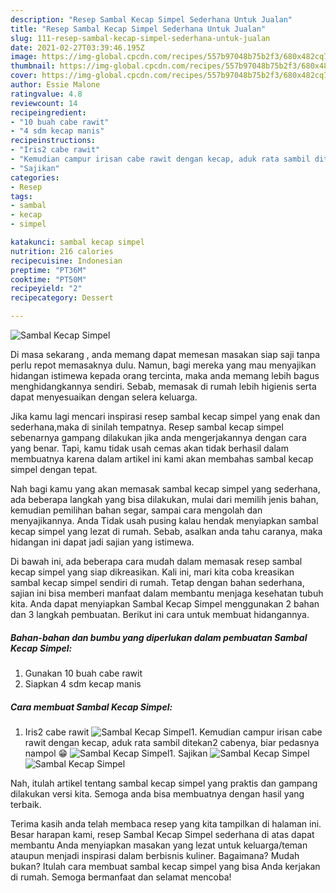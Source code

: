 ```yaml
---
description: "Resep Sambal Kecap Simpel Sederhana Untuk Jualan"
title: "Resep Sambal Kecap Simpel Sederhana Untuk Jualan"
slug: 111-resep-sambal-kecap-simpel-sederhana-untuk-jualan
date: 2021-02-27T03:39:46.195Z
image: https://img-global.cpcdn.com/recipes/557b97048b75b2f3/680x482cq70/sambal-kecap-simpel-foto-resep-utama.jpg
thumbnail: https://img-global.cpcdn.com/recipes/557b97048b75b2f3/680x482cq70/sambal-kecap-simpel-foto-resep-utama.jpg
cover: https://img-global.cpcdn.com/recipes/557b97048b75b2f3/680x482cq70/sambal-kecap-simpel-foto-resep-utama.jpg
author: Essie Malone
ratingvalue: 4.8
reviewcount: 14
recipeingredient:
- "10 buah cabe rawit"
- "4 sdm kecap manis"
recipeinstructions:
- "Iris2 cabe rawit"
- "Kemudian campur irisan cabe rawit dengan kecap, aduk rata sambil ditekan2 cabenya, biar pedasnya nampol 😁"
- "Sajikan"
categories:
- Resep
tags:
- sambal
- kecap
- simpel

katakunci: sambal kecap simpel 
nutrition: 216 calories
recipecuisine: Indonesian
preptime: "PT36M"
cooktime: "PT50M"
recipeyield: "2"
recipecategory: Dessert

---
```



![Sambal Kecap Simpel](https://img-global.cpcdn.com/recipes/557b97048b75b2f3/680x482cq70/sambal-kecap-simpel-foto-resep-utama.jpg)

Di masa  sekarang , anda memang dapat memesan masakan siap saji tanpa perlu repot memasaknya dulu. Namun, bagi mereka yang mau menyajikan hidangan istimewa kepada orang tercinta, maka anda memang lebih bagus menghidangkannya sendiri. Sebab, memasak di rumah lebih higienis serta dapat menyesuaikan dengan selera keluarga.

Jika kamu lagi mencari inspirasi resep sambal kecap simpel yang enak dan sederhana,maka di sinilah tempatnya. Resep sambal kecap simpel  sebenarnya gampang dilakukan jika anda mengerjakannya dengan cara yang benar. Tapi, kamu tidak usah cemas akan tidak berhasil dalam membuatnya 
karena dalam artikel ini kami akan membahas sambal kecap simpel dengan tepat.  



Nah bagi kamu yang akan memasak sambal kecap simpel yang sederhana, ada beberapa langkah yang bisa dilakukan, mulai dari memilih jenis bahan, kemudian pemilihan bahan segar, sampai cara mengolah dan menyajikannya. Anda Tidak usah pusing kalau hendak menyiapkan sambal kecap simpel yang lezat di rumah. Sebab, asalkan anda  tahu caranya, maka hidangan ini dapat jadi sajian yang istimewa.

Di bawah ini, ada beberapa cara mudah dalam memasak resep sambal kecap simpel yang siap dikreasikan. Kali ini, mari kita coba kreasikan sambal kecap simpel sendiri di rumah. Tetap dengan bahan sederhana, sajian ini bisa memberi manfaat dalam membantu menjaga kesehatan tubuh kita. Anda dapat menyiapkan Sambal Kecap Simpel menggunakan 2 bahan dan 3 langkah pembuatan. Berikut ini cara untuk membuat hidangannya.

<!--inarticleads1-->

##### Bahan-bahan dan bumbu yang diperlukan dalam pembuatan Sambal Kecap Simpel:

1. Gunakan 10 buah cabe rawit
1. Siapkan 4 sdm kecap manis




<!--inarticleads2-->

##### Cara membuat Sambal Kecap Simpel:

1. Iris2 cabe rawit
<img src="https://img-global.cpcdn.com/steps/4ba7bade5b76ddc3/160x128cq70/sambal-kecap-simpel-langkah-memasak-1-foto.jpg" alt="Sambal Kecap Simpel">1. Kemudian campur irisan cabe rawit dengan kecap, aduk rata sambil ditekan2 cabenya, biar pedasnya nampol 😁
<img src="https://img-global.cpcdn.com/steps/12ea236ff48ab727/160x128cq70/sambal-kecap-simpel-langkah-memasak-2-foto.jpg" alt="Sambal Kecap Simpel">1. Sajikan
<img src="https://img-global.cpcdn.com/steps/52824bb2c156ce3a/160x128cq70/sambal-kecap-simpel-langkah-memasak-3-foto.jpg" alt="Sambal Kecap Simpel"><img src="https://img-global.cpcdn.com/steps/1f55cba16862a1d8/160x128cq70/sambal-kecap-simpel-langkah-memasak-3-foto.jpg" alt="Sambal Kecap Simpel">



Nah, itulah artikel tentang  sambal kecap simpel  yang praktis dan gampang dilakukan versi kita. Semoga anda bisa membuatnya dengan hasil yang terbaik. 

Terima kasih anda telah membaca resep yang kita tampilkan di halaman ini. Besar harapan kami, resep  Sambal Kecap Simpel sederhana di atas dapat membantu Anda menyiapkan masakan yang lezat untuk keluarga/teman ataupun menjadi inspirasi dalam berbisnis kuliner. Bagaimana? Mudah bukan? Itulah cara membuat sambal kecap simpel yang bisa Anda kerjakan di rumah. Semoga bermanfaat dan selamat mencoba!

